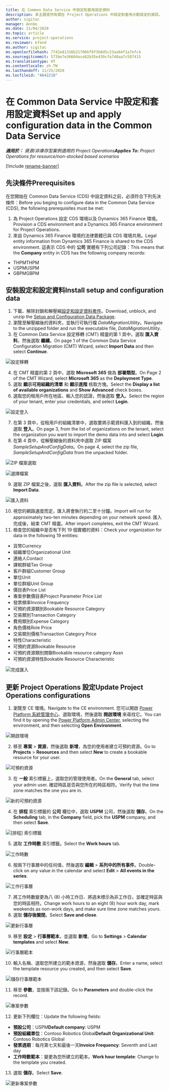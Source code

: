 ```yaml
---
title: 在 Common Data Service 中設定和套用設定資料
description: 本主題提供有關在 Project Operations 中設定和套用示範設定的資訊。
author: sigitac
manager: Annbe
ms.date: 11/04/2020
ms.topic: article
ms.service: project-operations
ms.reviewer: kfend
ms.author: sigitac
ms.openlocfilehash: 7742e81316b217066f9f3b8d5c23aa64f1a7efc4
ms.sourcegitcommit: 573be7e36604ace82b35e439cfa748aa7c587415
ms.translationtype: HT
ms.contentlocale: zh-TW
ms.lasthandoff: 11/25/2020
ms.locfileid: "4642218"
---
```

# <a name="set-up-and-apply-configuration-data-in-the-common-data-service"></a><span data-ttu-id="e3667-103">在 Common Data Service 中設定和套用設定資料</span><span class="sxs-lookup"><span data-stu-id="e3667-103">Set up and apply configuration data in the Common Data Service</span></span> 

<span data-ttu-id="e3667-104">_**適用於：** 資源/非庫存型案例適用的 Project Operations_</span><span class="sxs-lookup"><span data-stu-id="e3667-104">_**Applies To:** Project Operations for resource/non-stocked based scenarios_</span></span>

[!include [rename-banner](~/includes/cc-data-platform-banner.md)]

## <a name="prerequisites"></a><span data-ttu-id="e3667-105">先決條件</span><span class="sxs-lookup"><span data-stu-id="e3667-105">Prerequisites</span></span>

<span data-ttu-id="e3667-106">在您開始在 Common Data Service (CDS) 中設定資料之前，必須符合下列先決條件：</span><span class="sxs-lookup"><span data-stu-id="e3667-106">Before you beging to configure data in the Common Data Service (CDS), the following prerequisites must be met:</span></span>

1.  <span data-ttu-id="e3667-107">為 Project Operations 設定 CDS 環境以及 Dynamics 365 Finance 環境。</span><span class="sxs-lookup"><span data-stu-id="e3667-107">Provision a CDS environment and a Dynamics 365 Finance environment for Project Operations.</span></span>
2.  <span data-ttu-id="e3667-108">來自 Dynamics 365 Finance 環境的法律實體已與 CDS 環境共用。</span><span class="sxs-lookup"><span data-stu-id="e3667-108">Legal entity information from Dynamics 365 Finance is shared to the CDS environment.</span></span> <span data-ttu-id="e3667-109">這表示 CDS 中的 **公司** 實體有下列公司記錄：</span><span class="sxs-lookup"><span data-stu-id="e3667-109">This means that the **Company** entity in CDS has the following company records:</span></span>
  - <span data-ttu-id="e3667-110">THPM</span><span class="sxs-lookup"><span data-stu-id="e3667-110">THPM</span></span>
  - <span data-ttu-id="e3667-111">USPM</span><span class="sxs-lookup"><span data-stu-id="e3667-111">USPM</span></span>
  - <span data-ttu-id="e3667-112">GBPM</span><span class="sxs-lookup"><span data-stu-id="e3667-112">GBPM</span></span>

## <a name="install-setup-and-configuration-data"></a><span data-ttu-id="e3667-113">安裝設定和設定資料</span><span class="sxs-lookup"><span data-stu-id="e3667-113">Install setup and configuration data</span></span>

1. <span data-ttu-id="e3667-114">下載、解除封鎖和解壓縮[設定和設定資料套件](https://download.microsoft.com/download/1/3/4/1349369c-6209-42b7-b3b4-5be0e67cacd8/ProjOpsSampleSetupData-%20Integrated%20UR1.zip)。</span><span class="sxs-lookup"><span data-stu-id="e3667-114">Download, unblock, and unzip the [Setup and Configuration Data Package](https://download.microsoft.com/download/1/3/4/1349369c-6209-42b7-b3b4-5be0e67cacd8/ProjOpsSampleSetupData-%20Integrated%20UR1.zip).</span></span>
2. <span data-ttu-id="e3667-115">瀏覽至解壓縮後的資料夾，並執行可執行檔 *DataMigrationUtility*。</span><span class="sxs-lookup"><span data-stu-id="e3667-115">Navigate to the unzipped folder and run the executable file, *DataMigrationUtility*.</span></span>
3. <span data-ttu-id="e3667-116">在 Common Data Service 設定移轉 (CMT) 精靈的第 1 頁中，選取 **匯入資料**，然後選取 **繼續**。</span><span class="sxs-lookup"><span data-stu-id="e3667-116">On page 1 of the Common Data Service Configuration Migration (CMT) Wizard, select **Import Data** and then select **Continue**.</span></span>

![設定移轉](./media/1ConfigurationMigration.png)

4. <span data-ttu-id="e3667-118">在 CMT 精靈的第 2 頁中，選取 **Microsoft 365** 做為 **部署類型**。</span><span class="sxs-lookup"><span data-stu-id="e3667-118">On Page 2 of the CMT Wizard, select **Microsoft 365** as the **Deployment Type**.</span></span>
5. <span data-ttu-id="e3667-119">選取 **顯示可用組織的清單** 和 **顯示進階** 核取方塊。</span><span class="sxs-lookup"><span data-stu-id="e3667-119">Select the **Display a list of available organizations** and **Show Advanced** check boxes.</span></span>
6. <span data-ttu-id="e3667-120">選取您的租用戶所在地區、輸入您的認證，然後選取 **登入**。</span><span class="sxs-lookup"><span data-stu-id="e3667-120">Select the region of your tenant, enter your credentials, and select **Login**.</span></span>

![設定登入](./media/2ConfigurationSignin.png)

7. <span data-ttu-id="e3667-122">在第 3 頁中，從租用戶的組織清單中，選取要將示範資料匯入到的組織，然後選取 **登入**。</span><span class="sxs-lookup"><span data-stu-id="e3667-122">On page 3, from the list of organizations on the tenant, select the organization you want to import the demo data into and select **Login**.</span></span>
8. <span data-ttu-id="e3667-123">在第 4 頁中，從解壓縮後的資料夾中選取 ZIP 檔案 *SampleSetupAndConfigData*。</span><span class="sxs-lookup"><span data-stu-id="e3667-123">On page 4, select the zip file, *SampleSetupAndConfigData* from the unpacked folder.</span></span>

![ZIP 檔案選取](./media/3ZipFile.png)

![選擇檔案](./media/4SelectAFile.png)

9. <span data-ttu-id="e3667-126">選取 ZIP 檔案之後，選取 **匯入資料**。</span><span class="sxs-lookup"><span data-stu-id="e3667-126">After the zip file is selected, select **Import Data**.</span></span>

![匯入資料​​](./media/5ImportData.png)

10. <span data-ttu-id="e3667-128">視您的網路速度而定，匯入將會執行約二至十分鐘。</span><span class="sxs-lookup"><span data-stu-id="e3667-128">Import will run for approximately two-ten minutes depending on your network speed.</span></span> <span data-ttu-id="e3667-129">匯入完成後，結束 CMT 精靈。</span><span class="sxs-lookup"><span data-stu-id="e3667-129">After import completes, exit the CMT Wizard.</span></span> 
11. <span data-ttu-id="e3667-130">檢查您的組織中是否有下列 19 個實體的資料：</span><span class="sxs-lookup"><span data-stu-id="e3667-130">Check your organization for data in the following 19 entities:</span></span>

  - <span data-ttu-id="e3667-131">貨幣</span><span class="sxs-lookup"><span data-stu-id="e3667-131">Currency</span></span>
  - <span data-ttu-id="e3667-132">組織單位</span><span class="sxs-lookup"><span data-stu-id="e3667-132">Organizational Unit</span></span>
  - <span data-ttu-id="e3667-133">連絡人</span><span class="sxs-lookup"><span data-stu-id="e3667-133">Contact</span></span>
  - <span data-ttu-id="e3667-134">課稅群組</span><span class="sxs-lookup"><span data-stu-id="e3667-134">Tax Group</span></span>
  - <span data-ttu-id="e3667-135">客戶群組</span><span class="sxs-lookup"><span data-stu-id="e3667-135">Customer Group</span></span>
  - <span data-ttu-id="e3667-136">單位</span><span class="sxs-lookup"><span data-stu-id="e3667-136">Unit</span></span>
  - <span data-ttu-id="e3667-137">單位群組</span><span class="sxs-lookup"><span data-stu-id="e3667-137">Unit Group</span></span>
  - <span data-ttu-id="e3667-138">價目表</span><span class="sxs-lookup"><span data-stu-id="e3667-138">Price List</span></span>
  - <span data-ttu-id="e3667-139">專案參數價目表</span><span class="sxs-lookup"><span data-stu-id="e3667-139">Project Parameter Price List</span></span>
  - <span data-ttu-id="e3667-140">發票頻率</span><span class="sxs-lookup"><span data-stu-id="e3667-140">Invoice Frequency</span></span>
  - <span data-ttu-id="e3667-141">可預約資源類別</span><span class="sxs-lookup"><span data-stu-id="e3667-141">Bookable Resource Category</span></span>
  - <span data-ttu-id="e3667-142">交易類別</span><span class="sxs-lookup"><span data-stu-id="e3667-142">Transaction Category</span></span>
  - <span data-ttu-id="e3667-143">費用類別</span><span class="sxs-lookup"><span data-stu-id="e3667-143">Expense Category</span></span>
  - <span data-ttu-id="e3667-144">角色價格</span><span class="sxs-lookup"><span data-stu-id="e3667-144">Role Price</span></span>
  - <span data-ttu-id="e3667-145">交易類別價格</span><span class="sxs-lookup"><span data-stu-id="e3667-145">Transaction Category Price</span></span>
  - <span data-ttu-id="e3667-146">特性</span><span class="sxs-lookup"><span data-stu-id="e3667-146">Characteristic</span></span>
  - <span data-ttu-id="e3667-147">可預約資源</span><span class="sxs-lookup"><span data-stu-id="e3667-147">Bookable Resource</span></span>
  - <span data-ttu-id="e3667-148">可預約資源類別關聯</span><span class="sxs-lookup"><span data-stu-id="e3667-148">Bookable resource category Assn</span></span>
  - <span data-ttu-id="e3667-149">可預約資源特性</span><span class="sxs-lookup"><span data-stu-id="e3667-149">Bookable Resource Characteristic</span></span>

![完成匯入](./media/6CompleteImport.png)

## <a name="update-project-operations-configurations"></a><span data-ttu-id="e3667-151">更新 Project Operations 設定</span><span class="sxs-lookup"><span data-stu-id="e3667-151">Update Project Operations configurations</span></span>

1. <span data-ttu-id="e3667-152">瀏覽至 CE 環境。</span><span class="sxs-lookup"><span data-stu-id="e3667-152">Navigate to the CE environment.</span></span> <span data-ttu-id="e3667-153">您可以開啟 [Power Platform 系統管理中心](https://admin.powerplatform.microsoft.com/environments)、選取環境，然後選取 **開啟環境** 來尋找它。</span><span class="sxs-lookup"><span data-stu-id="e3667-153">You can find it by opening the [Power Platform Admin Center](https://admin.powerplatform.microsoft.com/environments), selecting the environment, and then selecting **Open Environment**.</span></span> 

![開啟環境](./media/7OpenEnvironment.png)

2. <span data-ttu-id="e3667-155">移至 **專案** > **資源**，然後選取 **新增**，為您的使用者建立可預約資源。</span><span class="sxs-lookup"><span data-stu-id="e3667-155">Go to **Projects** > **Resources** and then select **New** to create a bookable resource for your user.</span></span>

![可預約資源](./media/8BookableResources.png)

3. <span data-ttu-id="e3667-157">在 **一般** 索引標籤上，選取您的管理使用者。</span><span class="sxs-lookup"><span data-stu-id="e3667-157">On the **General** tab, select your admin user.</span></span> <span data-ttu-id="e3667-158">確認時區是否與您所在的時區相符。</span><span class="sxs-lookup"><span data-stu-id="e3667-158">Verify that the time zone matches the one you are in.</span></span> 

![新的可預約資源](./media/9NewBookableResource.png)

4. <span data-ttu-id="e3667-160">在 **排程** 索引標籤的 **公司** 欄位中，選取 **USPM** 公司，然後選取 **儲存**。</span><span class="sxs-lookup"><span data-stu-id="e3667-160">On the **Scheduling** tab, in the **Company** field, pick the **USPM** company, and then select **Save**.</span></span> 

![[排程] 索引標籤](./media/10SchedulingTab.png)

5. <span data-ttu-id="e3667-162">選取 **工作時數** 索引標籤。</span><span class="sxs-lookup"><span data-stu-id="e3667-162">Select the **Work hours** tab.</span></span>  

![工作時數](./media/11WorkHours.png)

6. <span data-ttu-id="e3667-164">按兩下行事曆中的任何值，然後選取 **編輯** > **系列中的所有事件**。</span><span class="sxs-lookup"><span data-stu-id="e3667-164">Double-click on any value in the calendar and select **Edit** > **All events in the series**.</span></span> 

![工作行事曆](./media/12WorkCalendar.png)

7. <span data-ttu-id="e3667-166">將工作時數變更為八 (8) 小時工作日、將週末標示為非工作日，並確定時區與您的時區相符。</span><span class="sxs-lookup"><span data-stu-id="e3667-166">Change work hours to an eight (8) hour work day, mark weekends as non-work days, and make sure time zone matches yours.</span></span> 
8. <span data-ttu-id="e3667-167">選取 **儲存後關閉**。</span><span class="sxs-lookup"><span data-stu-id="e3667-167">Select **Save and close**.</span></span>

![更新行事曆](./media/13UpdateCalendar.png)

9. <span data-ttu-id="e3667-169">移至 **設定** > **行事曆範本**，並選取 **新增**。</span><span class="sxs-lookup"><span data-stu-id="e3667-169">Go to **Settings** > **Calendar templates** and select **New**.</span></span>
 
 ![行事曆範本](./media/14CalendarTemplates.png)
 
 10. <span data-ttu-id="e3667-171">輸入名稱、選取您所建立的範本資源，然後選取 **儲存**。</span><span class="sxs-lookup"><span data-stu-id="e3667-171">Enter a name, select the template resource you created, and then select **Save**.</span></span> 
 
 ![儲存行事曆範本](./media/15SaveCalendarTemplate.png)
 
 11. <span data-ttu-id="e3667-173">移至 **參數**，並按兩下該記錄。</span><span class="sxs-lookup"><span data-stu-id="e3667-173">Go to **Parameters** and double-click the record.</span></span> 
 
 ![專案參數](./media/16ProjectParameters.png)
 
12. <span data-ttu-id="e3667-175">更新下列欄位：</span><span class="sxs-lookup"><span data-stu-id="e3667-175">Update the following fields:</span></span>

 - <span data-ttu-id="e3667-176">**預設公司**：USPM</span><span class="sxs-lookup"><span data-stu-id="e3667-176">**Default company**: USPM</span></span>
 - <span data-ttu-id="e3667-177">**預設組織單位**：Contoso Robotics Global</span><span class="sxs-lookup"><span data-stu-id="e3667-177">**Default Organizational Unit**: Contoso Robotics Global</span></span>
 - <span data-ttu-id="e3667-178">**發票週期**：每月第七天和最後一天</span><span class="sxs-lookup"><span data-stu-id="e3667-178">**Invoice Frequency**: Seventh and Last day</span></span>
 - <span data-ttu-id="e3667-179">**工作時數範本**：變更為您所建立的範本。</span><span class="sxs-lookup"><span data-stu-id="e3667-179">**Work hour template**: Change to the template you created.</span></span>

13. <span data-ttu-id="e3667-180">選取 **儲存**。</span><span class="sxs-lookup"><span data-stu-id="e3667-180">Select **Save**.</span></span> 

![更新專案參數](./media/17UpdatedProjectParameters.png)

